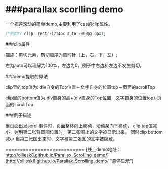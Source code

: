 ###parallax scorlling demo
===========================
一个视差滚动的简单demo,主要利用了css的clip属性。
```css
/*例如*/ clip: rect(-1714px auto -909px 0px);
```
###clip属性

描述：剪切元素，剪切顺序为顺时针（上，右，下，左）;

右为auto可以理解为100%，左边为0，例子中右边和左边不发生剪切。

###demo提取的算法

clip里的top值为: div自身的Top位置－文字自身的位置top－页面的scrollTop

clip里的bottom值为:div自身的高+(div自身的Top位置－文字自身的位置top)-页面的scrollTop

###例子描述

当页面出发scroll事件时，页面整体向上移动，滚动条向下移动，
clip top值减小，达到第二张背景图位置时，第二张图上的文字被显示出来。
同时clip bottom减小 当第三张图出来时，文字被第二张图的文字被隐藏。


===========================
[线上demo地址：http://olliesk8.github.io/Parallax_Scrolling_demo/](http://olliesk8.github.io/Parallax_Scrolling_demo/ "悬停显示")

